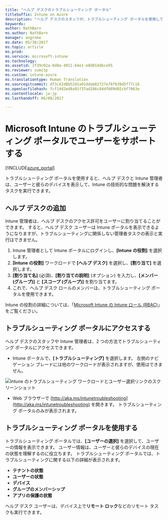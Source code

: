 ```yaml
---
title: "ヘルプ デスクのトラブルシューティング ポータル"
titleSuffix: Intune on Azure
description: "ヘルプ デスクのスタッフが、トラブルシューティング ポータルを使用して、ユーザーの技術的な問題を解決する"
keywords: 
author: NathBarn
ms.author: NathBarn
manager: angrobe
ms.date: 05/30/2017
ms.topic: article
ms.prod: 
ms.service: microsoft-intune
ms.technology: 
ms.assetid: 1f39c02a-8d8a-4911-b4e1-e8d014dbce95
ms.reviewer: sumitp
ms.custom: intune-azure
ms.translationtype: Human Translation
ms.sourcegitcommit: df3c42d8b52d1a01ddab82727e707639d5f77c16
ms.openlocfilehash: fcf14d2ed8a91f37ad286c84df889d02cbf7063e
ms.contentlocale: ja-jp
ms.lasthandoff: 06/08/2017

---
```

# <a name="help-users-with-the-troubleshooting-portal-in-microsoft-intune"></a>Microsoft Intune のトラブルシューティング ポータルでユーザーをサポートする

[!INCLUDE[azure_portal](./includes/azure_portal.md)]

トラブルシューティング ポータルを使用すると、ヘルプ デスクと Intune 管理者は、ユーザーと彼らのデバイスを表示して、Intune の技術的な問題を解決するタスクを実行できます。

## <a name="add-help-desk-operators"></a>ヘルプ デスクの追加
Intune 管理者は、ヘルプ デスクのアクセス許可をユーザーに割り当てることができます。 すると、ヘルプ デスク ユーザーは Intune ポータルを表示できるようになりますが、トラブルシューティングに関係しない管理者タスクの表示と実行はできません。

1. Intune 管理者として Intune ポータルにログインし、**[Intune の役割]** を選択します。
3. **[Intune の役割]** ワークロードで **[ヘルプ デスク]** を選択し、**[割り当て]** を選択します。
4. **[割り当て名]** (必須)、**[割り当ての説明]** (オプション) を入力し、**[メンバー (グループ)]** と **[スコープ (グループ)]** を割り当てます。
5. これで、ヘルプ デスク ロールのメンバーは、トラブルシューティング ポータルを使用できます。

Intune の役割の詳細については、「[Microsoft Intune の Intune ロール (RBAC)](role-based-access-control.md)」をご覧ください。

## <a name="access-the-troubleshooting-portal"></a>トラブルシューティング ポータルにアクセスする

ヘルプ デスクのスタッフや Intune 管理者は、2 つの方法でトラブルシューティング ポータルにアクセスできます。
- Intune ポータルで、**[トラブルシューティング]** を選択します。 左側のナビゲーション ブレードには他のワークロードが表示されますが、使用はできません。

![Intune のトラブルシューティング ワークロードとユーザー選択リンクのスクリーンショット](media/help-desk-user.png)
- Web ブラウザーで [http://aka.ms/intunetroubleshooting](http://aka.ms/intunetroubleshooting) を開きます。 トラブルシューティング ポータルのみが表示されます。

## <a name="use-the-troubleshooting-portal"></a>トラブルシューティング ポータルを使用する

トラブルシューティング ポータルでは、**[ユーザーの選択]** を選択して、ユーザーの情報を表示できます。 ユーザー情報は、ユーザーと彼らのデバイスの現在の状態を理解するのに役立ちます。 トラブルシューティング ポータルでは、トラブルシューティングに関する以下の詳細が表示されます。
- **テナントの状態**
- **ユーザーの状態**
- **デバイス**
- **グループのメンバーシップ**
- **アプリの保護の状態**

ヘルプ デスク ユーザーは、デバイス上で**リモート ロック**などのリモート タスクも実行できます。

